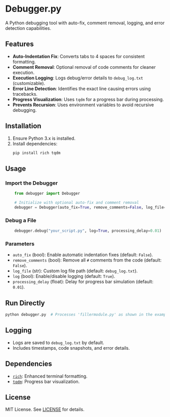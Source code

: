 # Debugger.py

A Python debugging tool with auto-fix, comment removal, logging, and error detection capabilities.

## Features

- **Auto-Indentation Fix**: Converts tabs to 4 spaces for consistent formatting.
- **Comment Removal**: Optional removal of code comments for cleaner execution.
- **Execution Logging**: Logs debug/error details to `debug_log.txt` (customizable).
- **Error Line Detection**: Identifies the exact line causing errors using tracebacks.
- **Progress Visualization**: Uses `tqdm` for a progress bar during processing.
- **Prevents Recursion**: Uses environment variables to avoid recursive debugging.

## Installation

1. Ensure Python 3.x is installed.
2. Install dependencies:
    ```bash
    pip install rich tqdm
    ```

## Usage

### Import the Debugger
```python
    from debugger import Debugger

    # Initialize with optional auto-fix and comment removal
    debugger = Debugger(auto_fix=True, remove_comments=False, log_file="custom_log.txt")
```

### Debug a File
```python
    debugger.debug("your_script.py", log=True, processing_delay=0.01)
```

### Parameters
- `auto_fix` (bool): Enable automatic indentation fixes (default: `False`).
- `remove_comments` (bool): Remove all `#` comments from the code (default: `False`).
- `log_file` (str): Custom log file path (default: `debug_log.txt`).
- `log` (bool): Enable/disable logging (default: `True`).
- `processing_delay` (float): Delay for progress bar simulation (default: `0.01`).

## Run Directly
```bash
python debugger.py  # Processes 'fillermodule.py' as shown in the example
```

## Logging
- Logs are saved to `debug_log.txt` by default.
- Includes timestamps, code snapshots, and error details.

## Dependencies
- [`rich`](https://github.com/Textualize/rich): Enhanced terminal formatting.
- [`tqdm`](https://github.com/tqdm/tqdm): Progress bar visualization.

## License
MIT License. See [LICENSE](LICENSE) for details.
